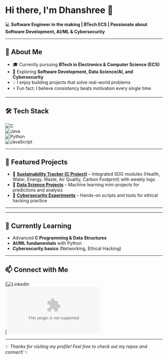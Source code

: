 # Hi there, I'm Dhanshree 👋  

💻 **Software Engineer in the making | BTech ECS | Passionate about Software Development, AI/ML & Cybersecurity**  

---

## 🚀 About Me  
- 🎓 Currently pursuing **BTech in Electronics & Computer Science (ECS)**  
- 🌱 Exploring **Software Development, Data Science/AI, and Cybersecurity**  
- 💡 I enjoy building projects that solve real-world problems  
- ⚡ Fun fact: I believe consistency beats motivation every single time  

---

## 🛠 Tech Stack  
![C](https://img.shields.io/badge/C-00599C?style=for-the-badge&logo=c&logoColor=white)  
![Java](https://img.shields.io/badge/Java-ED8B00?style=for-the-badge&logo=openjdk&logoColor=white)  
![Python](https://img.shields.io/badge/Python-3776AB?style=for-the-badge&logo=python&logoColor=white)  
![JavaScript](https://img.shields.io/badge/JavaScript-323330?style=for-the-badge&logo=javascript&logoColor=F7DF1E)  
  

---

## 📂 Featured Projects  
- 🔗 [**Sustainability Tracker (C Project)**](#) – Integrated SDG modules (Health, Water, Energy, Waste, Air Quality, Carbon Footprint) with weekly logs  
- 🔗 [**Data Science Projects**](#) – Machine learning mini-projects for predictions and analysis  
- 🔗 [**Cybersecurity Experiments**](#) – Hands-on scripts and tools for ethical hacking practice  

---


---

## 🌱 Currently Learning  
- Advanced **C Programming & Data Structures**  
- **AI/ML fundamentals** with Python  
- **Cybersecurity basics** (Networking, Ethical Hacking)  

---

## 📫 Connect with Me  
[![LinkedIn](https://www.linkedin.com/in/dhanshree-porwal-380b9532b?utm_source=share&utm_campaign=share_via&utm_content=profile&utm_medium=android_app)  
[![Gmail](dhanshreeporwal@gmail.com)  
  

---
✨ *Thanks for visiting my profile! Feel free to check out my repos and connect!* ✨
